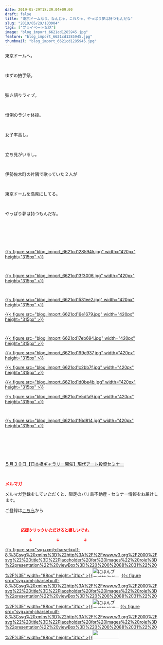 ```yaml
---
date: 2019-05-29T18:39:04+09:00
draft: false
title: "東京ドームなう。なんじゃ、これりゃ。やっぱり夢は持つもんだな"
slug: "2019/05/29/183904"
tags: ["プライベートな話"]
image: "blog_import_6621cd1285945.jpg"
feature: "blog_import_6621cd1285945.jpg"
thumbnail: "blog_import_6621cd1285945.jpg"
---
```

<p>東京ドームへ。</p><p> </p><p>ゆずの拍手祭。</p><p> </p><p>弾き語りライブ。</p><p> </p><p>恒例のラジオ体操。</p><p> </p><p>女子率高し。</p><p> </p><p>立ち見がいるし。</p><p> </p><p>伊勢佐木町の片隅で歌っていた２人が</p><p> </p><p>東京ドームを満席にしてる。</p><p> </p><p>やっぱり夢は持つもんだな。</p><p> </p><p> </p><p> </p><p><a href="blog_import_6621cd1285945.jpg">{{< figure src="blog_import_6621cd1285945.jpg" width="420px" height="315px" >}}</a></p><p> </p><p><a href="blog_import_6621cd13f3006.jpg">{{< figure src="blog_import_6621cd13f3006.jpg" width="420px" height="315px" >}}</a></p><p> </p><p><a href="blog_import_6621cd1531ee2.jpg">{{< figure src="blog_import_6621cd1531ee2.jpg" width="420px" height="315px" >}}</a></p><p><a href="blog_import_6621cd16e1679.jpg">{{< figure src="blog_import_6621cd16e1679.jpg" width="420px" height="315px" >}}</a></p><p> </p><p><a href="blog_import_6621cd17eb694.jpg">{{< figure src="blog_import_6621cd17eb694.jpg" width="420px" height="315px" >}}</a></p><p><a href="blog_import_6621cd199e937.jpg">{{< figure src="blog_import_6621cd199e937.jpg" width="420px" height="315px" >}}</a></p><p><a href="blog_import_6621cd1c2bb7f.jpg">{{< figure src="blog_import_6621cd1c2bb7f.jpg" width="420px" height="315px" >}}</a></p><p><a href="blog_import_6621cd1d0be4b.jpg">{{< figure src="blog_import_6621cd1d0be4b.jpg" width="420px" height="315px" >}}</a></p><p><a href="blog_import_6621cd1e5dfa9.jpg">{{< figure src="blog_import_6621cd1e5dfa9.jpg" width="420px" height="315px" >}}</a></p><p> </p><p><a href="blog_import_6621cd1f6d814.jpg">{{< figure src="blog_import_6621cd1f6d814.jpg" width="420px" height="315px" >}}</a></p><p> </p><p> </p><p> </p><p><a href="https://ameblo.jp/baliclub/entry-12460608263.html" target="_blank">５月３０日【日本橋ギャラリー開催】現代アート投資セミナー</a></p><p> </p><p><span style="font-weight: bold;"><span style="color: rgb(255, 0, 0);">メルマガ</span></span></p><p>メルマガ登録をしていただくと、限定のバリ島不動産・セミナー情報をお届けします。</p><p>ご登録は<a href="f9eeVI" target="_blank">こちら</a>から</p><p style="text-align: center;"> </p><p><font color="#ff0000" size="2"><strong>　　　　応援クリックいただけると嬉しいです。</strong></font></p><p><font color="#ff0000" size="2"><strong>　　　　　　↓　　　　　　↓　　　　　　↓</strong></font></p><p><a href="ranking.html?p_cid=01260127" id="&amp;blogmura_banner">{{< figure src="svg+xml;charset=utf-8,%3Csvg%20xmlns%3D%22http%3A%2F%2Fwww.w3.org%2F2000%2Fsvg%22%20title%3D%22Placeholder%20for%20Images%22%20role%3D%22presentation%22%20viewBox%3D%220%200%2088%2031%22%20%2F%3E" width="88px" height="31px" >}}<noscript><img alt="にほんブログ村 海外生活ブログ バリ島情報へ" border="0" height="31" src="//overseas.blogmura.com/bali/img/bali88_31.gif" width="88"></noscript></a>  <a href="ranking.html?p_cid=01260127" id="&amp;blogmura_banner">{{< figure src="svg+xml;charset=utf-8,%3Csvg%20xmlns%3D%22http%3A%2F%2Fwww.w3.org%2F2000%2Fsvg%22%20title%3D%22Placeholder%20for%20Images%22%20role%3D%22presentation%22%20viewBox%3D%220%200%2088%2031%22%20%2F%3E" width="88px" height="31px" >}}<noscript><img alt="にほんブログ村 投資ブログ 不動産投資へ" border="0" height="31" src="//investment.blogmura.com/hudousantoushi/img/hudousantoushi88_31.gif" width="88"></noscript></a> <a href="link.php?1804582" title="人気ブログランキングへ">{{< figure src="svg+xml;charset=utf-8,%3Csvg%20xmlns%3D%22http%3A%2F%2Fwww.w3.org%2F2000%2Fsvg%22%20title%3D%22Placeholder%20for%20Images%22%20role%3D%22presentation%22%20viewBox%3D%220%200%2088%2031%22%20%2F%3E" width="88px" height="31px" >}}<noscript><img border="0" height="31" src="https://blog.with2.net/img/banner/banner_22.gif" width="88"></noscript></a></p>

